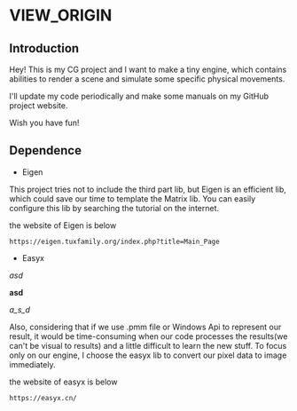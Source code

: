 # VIEW_ORIGIN
## Introduction
Hey! This is my CG project and I want to make a tiny engine, which contains abilities to render a scene and simulate some specific physical movements.

I'll update my code periodically and make some manuals on my GitHub project website.

Wish you have fun!



## Dependence 

- Eigen

This project tries not to include the third part lib, but Eigen is an efficient lib, which could save our time to template the Matrix lib. You can easily configure this lib by searching the tutorial on the internet.

the website of Eigen is below
```
https://eigen.tuxfamily.org/index.php?title=Main_Page
```
- Easyx


*asd*


**asd**


*a_s_d*

Also, considering that if we use .pmm file or Windows Api to represent our result, it would be time-consuming when our code processes the results(we can't be  visual to results) and a little difficult to learn the new stuff. To focus only on our engine, I choose the easyx lib to convert our pixel data to image immediately. 

the website of easyx is below
```
https://easyx.cn/
```
